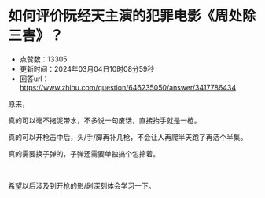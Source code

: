# 如何评价阮经天主演的犯罪电影《周处除三害》？
- 点赞数：13305
- 更新时间：2024年03月04日10时08分59秒
- 回答url：https://www.zhihu.com/question/646235050/answer/3417786434
<body>
 <p data-pid="6aGJ309Q">原来，</p>
 <p data-pid="Phan3CDt">真的可以毫不拖泥带水，不多说一句废话，直接抬手就是一枪。</p>
 <p data-pid="yFbydBv9">真的可以开枪击中后，头/手/脚再补几枪，不会让人再爬半天跑了再活个半集。</p>
 <p data-pid="7_rJdwj0">真的需要换子弹的，子弹还需要单独搞个包拎着。</p>
 <p class="ztext-empty-paragraph"><br></p>
 <p data-pid="VSS2pT0e">希望以后涉及到开枪的影/剧深刻体会学习一下。</p>
</body>
